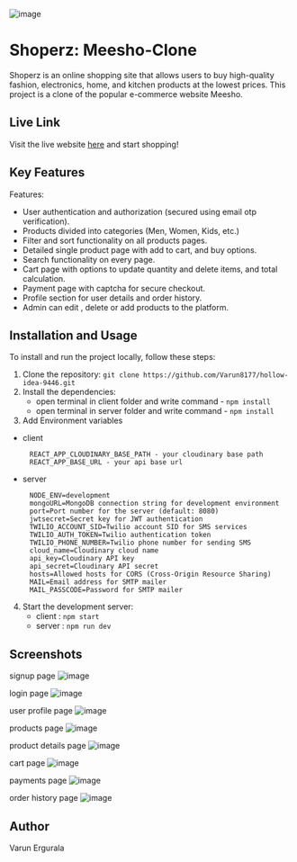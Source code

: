 ![image](https://github.com/Varun8177/Meesho-Clone/assets/112754116/d1b8c200-00e4-4aaf-b680-e3a0630232a9)

# Shoperz: Meesho-Clone

Shoperz is an online shopping site that allows users to buy high-quality fashion, electronics, home, and kitchen products at the lowest prices. This project is a clone of the popular e-commerce website Meesho.

## Live Link

Visit the live website [here](https://meesho-clone-frontend.vercel.app) and start shopping!


## Key Features

Features:
- User authentication and authorization (secured using email otp verification).
- Products divided into categories (Men, Women, Kids, etc.)
- Filter and sort functionality on all products pages.
- Detailed single product page with add to cart, and buy options.
- Search functionality on every page.
- Cart page with options to update quantity and delete items, and total calculation.
- Payment page with captcha for secure checkout.
- Profile section for user details and order history.
- Admin can edit , delete or add products to the platform. 

## Installation and Usage

To install and run the project locally, follow these steps:

1. Clone the repository: `git clone https://github.com/Varun8177/hollow-idea-9446.git`
2. Install the dependencies: 
   - open terminal in client folder and write command - `npm install`
   - open terminal in server folder and write command - `npm install`
3. Add Environment variables
  - client
```
     REACT_APP_CLOUDINARY_BASE_PATH - your cloudinary base path
     REACT_APP_BASE_URL - your api base url
```
   - server
```
     NODE_ENV=development
     mongoURL=MongoDB connection string for development environment
     port=Port number for the server (default: 8080)
     jwtsecret=Secret key for JWT authentication
     TWILIO_ACCOUNT_SID=Twilio account SID for SMS services
     TWILIO_AUTH_TOKEN=Twilio authentication token
     TWILIO_PHONE_NUMBER=Twilio phone number for sending SMS
     cloud_name=Cloudinary cloud name
     api_key=Cloudinary API key
     api_secret=Cloudinary API secret
     hosts=Allowed hosts for CORS (Cross-Origin Resource Sharing)
     MAIL=Email address for SMTP mailer
     MAIL_PASSCODE=Password for SMTP mailer
```

4. Start the development server: 
    - client : `npm start`
    - server : `npm run dev`

## Screenshots
signup page
![image](https://github.com/Varun8177/Meesho-Clone/assets/112754116/b5522526-0754-4f63-b395-fd0e55577bcb)

login page
![image](https://github.com/Varun8177/Meesho-Clone/assets/112754116/f6a170fb-8312-4b4d-b500-73d02f47ee82)

user profile page
![image](https://github.com/Varun8177/Meesho-Clone/assets/112754116/eac3bf2c-b985-4b82-9f28-64af1a073ce8)

products page
![image](https://github.com/Varun8177/Meesho-Clone/assets/112754116/e41cce10-7fa3-4d48-b3a0-62d7cd167ed7)

product details page
![image](https://github.com/Varun8177/Meesho-Clone/assets/112754116/09f58de7-69aa-4102-b5ca-a4b83e438f6d)

cart page
![image](https://github.com/Varun8177/Meesho-Clone/assets/112754116/454b5ed4-1016-4d4a-b81b-edbe185cc2db)

payments page
![image](https://github.com/Varun8177/Meesho-Clone/assets/112754116/ce06d16a-767c-4991-9013-ec2878246448)

order history page
![image](https://github.com/Varun8177/Meesho-Clone/assets/112754116/1a24927d-6fbf-4e65-8ea1-d042fbb4d1a6)


## Author

Varun Ergurala



